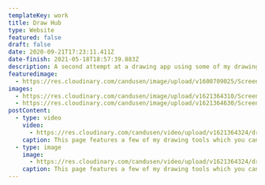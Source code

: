 ```yaml
---
templateKey: work
title: Draw Hub
type: Website
featured: false
draft: false
date: 2020-09-21T17:23:11.411Z
date-finish: 2021-05-18T18:57:39.883Z
description: A second attempt at a drawing app using some of my drawing tools. :)
featuredimage:
  - https://res.cloudinary.com/candusen/image/upload/v1600709025/Screen_Shot_2020-09-21_at_1.22.30_PM_n5eaeb.png
images:
  - https://res.cloudinary.com/candusen/image/upload/v1621364310/Screen_Shot_2021-05-18_at_2.56.46_PM_kfnlnt.png
  - https://res.cloudinary.com/candusen/image/upload/v1621364630/Screen_Shot_2021-05-18_at_2.57.30_PM_idbi6k.png
postContent:
  - type: video
    video:
      - https://res.cloudinary.com/candusen/video/upload/v1621364324/drawhub-vid_sfeclz.mp4
    caption: This page features a few of my drawing tools which you can use to make a drawing and submit it to the gallery page.
  - type: image
    image:
      - https://res.cloudinary.com/candusen/video/upload/v1621364324/drawhub-vid_sfeclz.mp4
    caption: This page features a few of my drawing tools which you can use to make a drawing and submit it to the gallery page.
---
```

